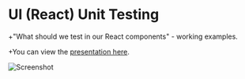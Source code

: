 # UI (React) Unit Testing
+"What should we test in our React components" - working examples. 

+You can view the [presentation here](http://mihailgaberov.github.io/testing-reactjs-presentation).

![Screenshot](https://github.com/mihailgaberov/testing-reactjs-examples/blob/master/hp.jpg)

